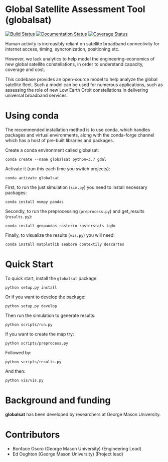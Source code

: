 # Global Satellite Assessment Tool (globalsat)

[![Build Status](https://travis-ci.com/edwardoughton/globalsat.svg?branch=master)](https://travis-ci.com/edwardoughton/globalsat)
[![Documentation Status](https://readthedocs.org/projects/globalsat/badge/?version=latest)](https://globalsat.readthedocs.io/en/latest/?badge=latest)
[![Coverage Status](https://coveralls.io/repos/github/edwardoughton/globalsat/badge.svg?branch=master)](https://coveralls.io/github/edwardoughton/globalsat?branch=master)


Human activity is increasibly reliant on satellite broadband connectivity for internet access,
timing, syncronization, positioning etc.

However, we lack analytics to help model the engineering-economics of new global satellite
constellations, in order to understand capacity, coverage and cost.

This codebase provides an open-source model to help analyze the global satellite fleet. Such
a model can be used for numerous applications, such as assessing the role of new Low Earth
Orbit constellations in delivering universal broadband services.


Using conda
===========

The recommended installation method is to use conda, which handles packages and virtual
environments, along with the conda-forge channel which has a host of pre-built libraries and
packages.

Create a conda environment called globalsat:

    conda create --name globalsat python=3.7 gdal

Activate it (run this each time you switch projects):

    conda activate globalsat

First, to run the just simulation (`sim.py`) you need to install necessary packages:

    conda install numpy pandas

Secondly, to run the preprocessing (`preprocess.py`) and get_results (`results.py`):

    conda install geopandas rasterio rasterstats tqdm

Finally, to visualize the results (`vis.py`) you will need:

    conda install matplotlib seaborn contextily descartes


Quick Start
===========

To quick start, install the `globalsat` package:

    python setup.py install

Or if you want to develop the package:

    python setup.py develop

Then run the simulation to generate results:

    python scripts/run.py

If you want to create the map try:

    python scripts/preprocess.py

Followed by:

    python scripts/results.py

And then:

    python vis/vis.py


Background and funding
======================

**globalsat** has been developed by researchers at George Mason University.


Contributors
============
- Bonface Osoro (George Mason University) (Engineering Lead)
- Ed Oughton (George Mason University) (Project lead)
